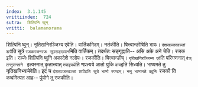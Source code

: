 ```yaml
---
index:  3.1.145
vrittiindex:  724
sutra:  शिल्पिनि ष्वुन्
vritti:  balamanorama 
---
```


शिल्पिनि ष्वुन्। नृतिखनिरञ्जिभ्य एवेति। वार्तिकमिदम्। नर्तकीति। षित्त्वान्ङीषिति भावः। `दंशसञ्जस्वञ्जां शपी`ति सूत्रे `रजकरजनरजः सूपसङ्ख्यान`मिति वार्तिकम्। तदर्थतः सङ्गृह्णाति-- असि अके अने चेति। रजक इति। रञ्जेः शिल्पिनि ष्वुनि अकादेशे नलोपः। रजकीति। षित्त्वान्ङीष्। `नृतिखनिरञ्जिभ्य एवे`ति परिगणनात् `वेञ् तन्तुसन्ताने ` इत्यस्मात् कृतात्त्वात् `श्याद्व्यधे`ति णप्रत्यये आतो युकि `वाय`इति सिध्यति। भाष्यमते तु नृतिखनिभ्यामेवेति। इदं च `दंशसञ्जस्वञ्जां शपीटति सूत्रे भाष्ये स्पष्टम्। ननु भाष्यमते क्वुनि `रजकी`ति कथमित्यत आह-- पुंयोगे तु रजकीति। 

